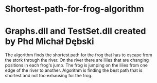 # Shortest-path-for-frog-algorithm

# Graphs.dll and TestSet.dll created by Phd Michał Dębski

The algorithm finds the shortest path for the frog that has to escape from the stork through the river. On the river there are lilies that are changing positions in each frog's jump. The frog is jumping on the lilies from one edge of the river to another. Algorithm is finding the best path that is shortest and not too exhausing for the frog.
